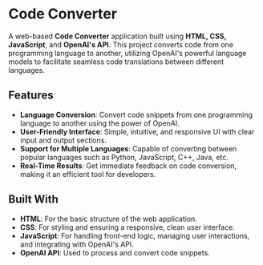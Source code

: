 # Code Converter

A web-based **Code Converter** application built using **HTML, CSS, JavaScript**, and **OpenAI's API**. This project converts code from one programming language to another, utilizing OpenAI's powerful language models to facilitate seamless code translations between different languages.

## Features

- **Language Conversion**: Convert code snippets from one programming language to another using the power of OpenAI.
- **User-Friendly Interface**: Simple, intuitive, and responsive UI with clear input and output sections.
- **Support for Multiple Languages**: Capable of converting between popular languages such as Python, JavaScript, C++, Java, etc.
- **Real-Time Results**: Get immediate feedback on code conversion, making it an efficient tool for developers.

## Built With

- **HTML**: For the basic structure of the web application.
- **CSS**: For styling and ensuring a responsive, clean user interface.
- **JavaScript**: For handling front-end logic, managing user interactions, and integrating with OpenAI's API.
- **OpenAI API**: Used to process and convert code snippets.

